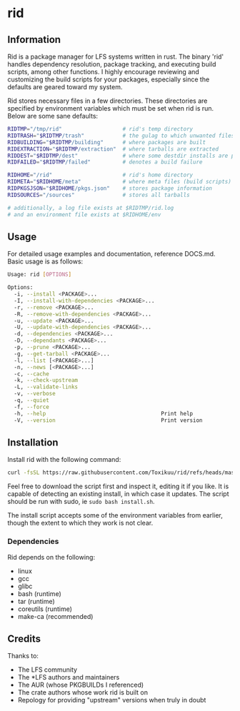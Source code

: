 # rid

## Information
Rid is a package manager for LFS systems written in rust.
The binary 'rid' handles dependency resolution, package tracking, and executing build scripts, among other functions.
I highly encourage reviewing and customizing the build scripts for your packages, especially since the defaults are geared toward my system.

Rid stores necessary files in a few directories.
These directories are specified by environment variables which must be set when rid is run.
Below are some sane defaults:

```bash
RIDTMP="/tmp/rid"                   # rid's temp directory
RIDTRASH="$RIDTMP/trash"            # the gulag to which unwanted files are sent
RIDBUILDING="$RIDTMP/building"      # where packages are built
RIDEXTRACTION="$RIDTMP/extraction"  # where tarballs are extracted
RIDDEST="$RIDTMP/dest"              # where some destdir installs are performed (may become obsolete)
RIDFAILED="$RIDTMP/failed"          # denotes a build failure

RIDHOME="/rid"                      # rid's home directory
RIDMETA="$RIDHOME/meta"             # where meta files (build scripts) are stored
RIDPKGSJSON="$RIDHOME/pkgs.json"    # stores package information
RIDSOURCES="/sources"               # stores all tarballs

# additionally, a log file exists at $RIDTMP/rid.log
# and an environment file exists at $RIDHOME/env
```

## Usage
For detailed usage examples and documentation, reference DOCS.md.
Basic usage is as follows:

```bash
Usage: rid [OPTIONS]

Options:
  -i, --install <PACKAGE>...                    
  -I, --install-with-dependencies <PACKAGE>...  
  -r, --remove <PACKAGE>...                     
  -R, --remove-with-dependencies <PACKAGE>...   
  -u, --update <PACKAGE>...                     
  -U, --update-with-dependencies <PACKAGE>...   
  -d, --dependencies <PACKAGE>...               
  -D, --dependants <PACKAGE>...                 
  -p, --prune <PACKAGE>...                      
  -g, --get-tarball <PACKAGE>...                
  -l, --list [<PACKAGE>...]                     
  -n, --news [<PACKAGE>...]                     
  -c, --cache                                   
  -k, --check-upstream                          
  -L, --validate-links                          
  -v, --verbose                                 
  -q, --quiet                                   
  -f, --force                                   
  -h, --help                                    Print help
  -V, --version                                 Print version
```

## Installation
Install rid with the following command:

```bash
curl -fsSL https://raw.githubusercontent.com/Toxikuu/rid/refs/heads/master/install.sh | sudo bash
```

Feel free to download the script first and inspect it, editing it if you like.
It is capable of detecting an existing install, in which case it updates.
The script should be run with sudo, ie `sudo bash install.sh`.

The install script accepts some of the environment variables from earlier, though the extent to which they work is not clear.

### Dependencies
Rid depends on the following:
- linux
- gcc
- glibc
- bash (runtime)
- tar (runtime)
- coreutils (runtime)
- make-ca (recommended)

## Credits
Thanks to:
- The LFS community
- The *LFS authors and maintainers
- The AUR (whose PKGBUILDs I referenced)
- The crate authors whose work rid is built on
- Repology for providing "upstream" versions when truly in doubt
